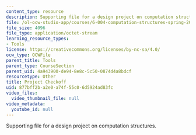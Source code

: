 ```yaml
---
content_type: resource
description: Supporting file for a design project on computation structures.
file: /ol-ocw-studio-app/courses/6-004-computation-structures-spring-2009/877bff2ba2e0a74f55c06d5924ad83fc_projcheckoff.bin
file_size: 4096
file_type: application/octet-stream
learning_resource_types:
- Tools
license: https://creativecommons.org/licenses/by-nc-sa/4.0/
ocw_type: OCWFile
parent_title: Tools
parent_type: CourseSection
parent_uid: 4a943900-de94-8e8c-5c50-0874d4a8bdcf
resourcetype: Other
title: Project Checkoff
uid: 877bff2b-a2e0-a74f-55c0-6d5924ad83fc
video_files:
  video_thumbnail_file: null
video_metadata:
  youtube_id: null
---
```

Supporting file for a design project on computation structures.